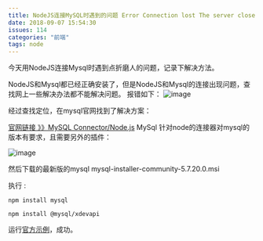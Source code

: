 ```yaml
---
title: NodeJS连接MySQL时遇到的问题 Error Connection lost The server closed the connection.
date: 2018-09-07 15:54:30
issues: 114
categories: "前端" 
tags: node 
---
```


今天用NodeJS连接Mysql时遇到点折磨人的问题，记录下解决方法。

NodeJS和Mysql都已经正确安装了，但是NodeJS和Mysql的连接出现问题，查找网上一些解决办法都不能解决问题。
报错如下：
![image](https://user-images.githubusercontent.com/22697565/45206239-1cfe7e80-b2b7-11e8-96d3-c104fa5c7b14.png)

经过查找定位，在mysql官网找到了解决方案：

[官网链接 》》MySQL Connector/Node.js](https://dev.mysql.com/doc/dev/connector-nodejs/8.0/)
MySql 针对node的连接器对mysql的版本有要求，且需要另外的插件：

![image](https://user-images.githubusercontent.com/22697565/45206324-520ad100-b2b7-11e8-8814-8d6d5b2fb7ae.png)

然后下载的最新版的mysql mysql-installer-community-5.7.20.0.msi
 
执行 :
```
npm install mysql

npm install @mysql/xdevapi
```

运行[官方示例](https://github.com/mysqljs/mysql#introduction)，成功。
